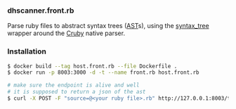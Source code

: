### dhscanner.front.rb

Parse ruby files to abstract syntax trees ([AST][1]s),
using the [syntax_tree][2] wrapper around the [Cruby][3]
native parser.

### Installation

```bash
$ docker build --tag host.front.rb --file Dockerfile .
$ docker run -p 8003:3000 -d -t --name front.rb host.front.rb

# make sure the endpoint is alive and well
# it is supposed to return a json of the ast
$ curl -X POST -F "source=@<your ruby file>.rb" http://127.0.0.1:8003/to/native/cruby/ast
```

[1]: https://en.wikipedia.org/wiki/Abstract_syntax_tree
[2]: https://github.com/ruby-syntax-tree/syntax_tree
[3]: https://en.wikipedia.org/wiki/Ruby_MRI
